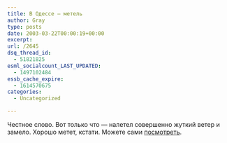 ```yaml
---
title: В Одессе — метель
author: Gray
type: posts
date: 2003-03-22T00:00:19+00:00
excerpt:
url: /2645
dsq_thread_id:
  - 51821825
esml_socialcount_LAST_UPDATED:
  - 1497102484
essb_cache_expire:
  - 1614570675
categories:
  - Uncategorized

---
```








Честное слово. Вот только что &#8212; налетел совершенно жуткий ветер и замело. Хорошо метет, кстати. Можете сами <a href="http://www.odessa.net/webcam/index3.phtml" target="_blank">посмотреть</a>.